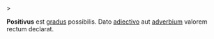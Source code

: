 <!-- markdownlint-disable MD041 -->>
**Positivus** est [gradus](gradus.md) possibilis. Dato [adiectivo](adiectivum.md) aut [adverbium](adverbium.md) valorem rectum declarat.
